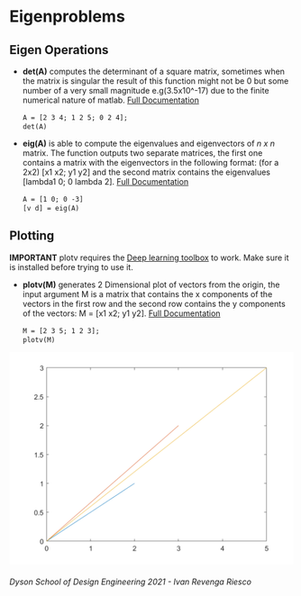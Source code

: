# Eigenproblems

## Eigen Operations

- **det(A)** computes the determinant of a square matrix, sometimes when the matrix is singular the result of this function might not be 0 but some number of a very small magnitude e.g(3.5x10^-17) due to the finite numerical nature of matlab. [Full Documentation](https://uk.mathworks.com/help/matlab/ref/det.html)
    ``` matlab:Code
    A = [2 3 4; 1 2 5; 0 2 4];
    det(A)
    ```

- **eig(A)** is able to compute the eigenvalues and eigenvectors of _n x n_ matrix. The function outputs two separate matrices, the first one contains a matrix with the eigenvectors in the following format: (for a 2x2) [x1 x2; y1 y2] and the second matrix contains the eigenvalues [lambda1 0; 0 lambda 2]. [Full Documentation](https://uk.mathworks.com/help/matlab/ref/eig.html)

    ```matlab:Code
    A = [1 0; 0 -3]
    [v d] = eig(A)
    ```


## Plotting
**IMPORTANT** plotv requires the [Deep learning toolbox](https://uk.mathworks.com/products/deep-learning.html) to work. Make sure it is installed before trying to use it.
- **plotv(M)** generates 2 Dimensional plot of vectors from the origin, the input argument M is a matrix that contains the x components of the vectors in the first row and the second row contains the y components of the vectors: M = [x1 x2; y1 y2]. [Full Documentation](https://uk.mathworks.com/help/deeplearning/ref/plotv.html)
    ```matlab:Code
    M = [2 3 5; 1 2 3];
    plotv(M)
    ``` 
![plotv](images/plotv.png)



###### Dyson School of Design Engineering 2021 - Ivan Revenga Riesco